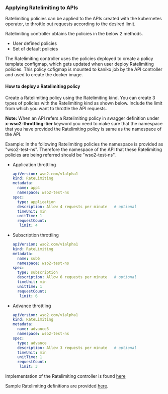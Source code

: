### Applying Ratelimiting to APIs

Ratelimiting policies can be applied to the APIs created with the kubernetes operator, to throttle out requests
according to the desired limit.

Ratelimiting controller obtains the policies in the below 2 methods.
- User defined policies
- Set of default policies

The Ratelimiting controller uses the policies deployed to create a policy template configmap, which gets updated
when user deploy Ratelimiting policies.
This policy cofigmap is mounted to kaniko job by the API controller and used to create the docker image.

#### How to deploy a Ratelimiting policy

Create a Ratelimiting policy using the Ratelimiting kind. You can create 3 types of policies with the Ratelimiting kind
as shown below.
Include the limit from which you want to throttle the API requests.

**Note:** When an API refers a Ratelimiting policy in swagger definition under **x-wso2-throttling-tier** keyword you
need to make sure that the namespace that you have provided the Ratelimiting policy is same as the namespace of the API. 

Example: In the following Ratelimiting policies the namespace is provided as "wso2-test-ns". Therefore the namespace
of the API that these Ratelimiting policies are being referred should be "wso2-test-ns".

- Application throttling
    ```yaml
    apiVersion: wso2.com/v1alpha1
    kind: RateLimiting
    metadata:
      name: app4
      namespace: wso2-test-ns
    spec:
      type: application             
      description: Allow 4 requests per minute   # optional
      timeUnit: min
      unitTime: 1
      requestCount:
       limit: 4
    ```

- Subscription throttling
    ```yaml
    apiVersion: wso2.com/v1alpha1
    kind: RateLimiting
    metadata:
      name: sub6
      namespace: wso2-test-ns
    spec:
      type: subscription             
      description: Allow 6 requests per minute   # optional
      timeUnit: min
      unitTime: 1
      requestCount:
       limit: 6
    ```
- Advance throttling 
    ```yaml
    apiVersion: wso2.com/v1alpha1
    kind: RateLimiting
    metadata:
      name: advance3
      namespace: wso2-test-ns
    spec:
      type: advance             
      description: Allow 3 requests per minute   # optional
      timeUnit: min
      unitTime: 1
      requestCount:
       limit: 3
    ```

Implementation of the Ratelimiting controller is found [here](https://github.com/wso2/k8s-api-operator/blob/master/api-operator/pkg/controller/ratelimiting/ratelimiting_controller.go)

Sample Ratelimiting definitions are provided
[here](../../../api-operator/deploy/sample-definitions/wso2_v1alpha1_ratelimiting_cr.yaml).
